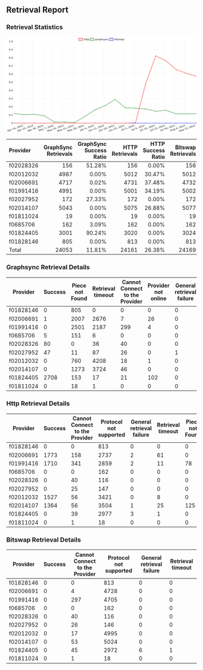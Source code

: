 ## Retrieval Report
### Retrieval Statistics
<img src="https://raw.githubusercontent.com/data-preservation-programs/filplus-checker-assets/main/filecoin-project/filecoin-plus-large-datasets/issues/1712/1692067150650.png"/>

| Provider  | GraphSync Retrievals | GraphSync Success Ratio | HTTP Retrievals | HTTP Success Ratio | Bitswap Retrievals | Bitswap Success Ratio |
| :-------- | -------------------: | ----------------------: | --------------: | -----------------: | -----------------: | --------------------: |
| f02028326 |                  156 |                  51.28% |             156 |              0.00% |                156 |                 0.00% |
| f02012032 |                 4987 |                   0.00% |            5012 |             30.47% |               5012 |                 0.00% |
| f02006691 |                 4717 |                   0.02% |            4731 |             37.48% |               4732 |                 0.00% |
| f01991416 |                 4991 |                   0.00% |            5001 |             34.19% |               5002 |                 0.00% |
| f02027952 |                  172 |                  27.33% |             172 |              0.00% |                172 |                 0.00% |
| f02014107 |                 5043 |                   0.00% |            5075 |             26.88% |               5077 |                 0.00% |
| f01811024 |                   19 |                   0.00% |              19 |              0.00% |                 19 |                 0.00% |
| f0685706  |                  162 |                   3.09% |             162 |              0.00% |                162 |                 0.00% |
| f01824405 |                 3001 |                  90.24% |            3020 |              0.00% |               3024 |                 0.00% |
| f01828146 |                  805 |                   0.00% |             813 |              0.00% |                813 |                 0.00% |
| Total     |                24053 |                  11.81% |           24161 |             26.38% |              24169 |                 0.00% |

### Graphsync Retrieval Details
| Provider  | Success | Piece not Found | Retrieval timeout | Cannot Connect to the Provider | Provider not online | General retrieval failure |
| --------- | ------- | --------------- | ----------------- | ------------------------------ | ------------------- | ------------------------- |
| f01828146 | 0       | 805             | 0                 | 0                              | 0                   | 0                         |
| f02006691 | 1       | 2007            | 2676              | 7                              | 26                  | 0                         |
| f01991416 | 0       | 2501            | 2187              | 299                            | 4                   | 0                         |
| f0685706  | 5       | 151             | 6                 | 0                              | 0                   | 0                         |
| f02028326 | 80      | 0               | 36                | 40                             | 0                   | 0                         |
| f02027952 | 47      | 11              | 87                | 26                             | 0                   | 1                         |
| f02012032 | 0       | 760             | 4208              | 18                             | 1                   | 0                         |
| f02014107 | 0       | 1273            | 3724              | 46                             | 0                   | 0                         |
| f01824405 | 2708    | 153             | 17                | 21                             | 102                 | 0                         |
| f01811024 | 0       | 18              | 1                 | 0                              | 0                   | 0                         |

### Http Retrieval Details
| Provider  | Success | Cannot Connect to the Provider | Protocol not supported | General retrieval failure | Retrieval timeout | Piece not Found |
| --------- | ------- | ------------------------------ | ---------------------- | ------------------------- | ----------------- | --------------- |
| f01828146 | 0       | 0                              | 813                    | 0                         | 0                 | 0               |
| f02006691 | 1773    | 158                            | 2737                   | 2                         | 61                | 0               |
| f01991416 | 1710    | 341                            | 2859                   | 2                         | 11                | 78              |
| f0685706  | 0       | 0                              | 162                    | 0                         | 0                 | 0               |
| f02028326 | 0       | 40                             | 116                    | 0                         | 0                 | 0               |
| f02027952 | 0       | 25                             | 147                    | 0                         | 0                 | 0               |
| f02012032 | 1527    | 56                             | 3421                   | 0                         | 8                 | 0               |
| f02014107 | 1364    | 56                             | 3504                   | 1                         | 25                | 125             |
| f01824405 | 0       | 39                             | 2977                   | 3                         | 1                 | 0               |
| f01811024 | 0       | 1                              | 18                     | 0                         | 0                 | 0               |

### Bitswap Retrieval Details
| Provider  | Success | Cannot Connect to the Provider | Protocol not supported | General retrieval failure | Retrieval timeout |
| --------- | ------- | ------------------------------ | ---------------------- | ------------------------- | ----------------- |
| f01828146 | 0       | 0                              | 813                    | 0                         | 0                 |
| f02006691 | 0       | 4                              | 4728                   | 0                         | 0                 |
| f01991416 | 0       | 297                            | 4705                   | 0                         | 0                 |
| f0685706  | 0       | 0                              | 162                    | 0                         | 0                 |
| f02028326 | 0       | 40                             | 116                    | 0                         | 0                 |
| f02027952 | 0       | 26                             | 146                    | 0                         | 0                 |
| f02012032 | 0       | 17                             | 4995                   | 0                         | 0                 |
| f02014107 | 0       | 53                             | 5024                   | 0                         | 0                 |
| f01824405 | 0       | 45                             | 2972                   | 6                         | 1                 |
| f01811024 | 0       | 1                              | 18                     | 0                         | 0                 |
